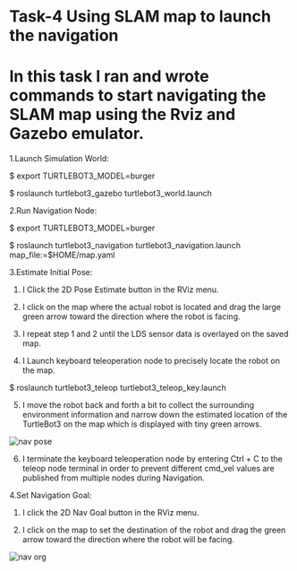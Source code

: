 # Task-4  Using SLAM map to launch the navigation

# In this task I ran and wrote commands to start navigating the SLAM map using the Rviz and Gazebo emulator.


1.Launch Simulation World:

$ export TURTLEBOT3_MODEL=burger

$ roslaunch turtlebot3_gazebo turtlebot3_world.launch

2.Run Navigation Node:

$ export TURTLEBOT3_MODEL=burger

$ roslaunch turtlebot3_navigation turtlebot3_navigation.launch map_file:=$HOME/map.yaml




3.Estimate Initial Pose:

1. I Click the 2D Pose Estimate button in the RViz menu.

2. I click on the map where the actual robot is located and drag the large green arrow toward the direction where the robot is facing.


3. I repeat step 1 and 2 until the LDS sensor data is overlayed on the saved map.


4. I Launch keyboard teleoperation node to precisely locate the robot on the map.


$ roslaunch turtlebot3_teleop turtlebot3_teleop_key.launch

5. I move the robot back and forth a bit to collect the surrounding environment information and narrow down the estimated location of the TurtleBot3 on the map which is displayed with tiny green arrows.

![nav pose](https://user-images.githubusercontent.com/85695324/125962323-351b726c-4afd-41e1-9afb-0d7b981f532c.png)

6. I terminate the keyboard teleoperation node by entering Ctrl + C to the teleop node terminal in order to prevent different cmd_vel values are published from multiple nodes during Navigation.


4.Set Navigation Goal:

1. I click the 2D Nav Goal button in the RViz menu.

2. I click on the map to set the destination of the robot and drag the green arrow toward the direction where the robot will be facing.

![nav org](https://user-images.githubusercontent.com/85695324/125963323-541c3868-e043-4ae3-b499-9ca9d407ff00.png)

